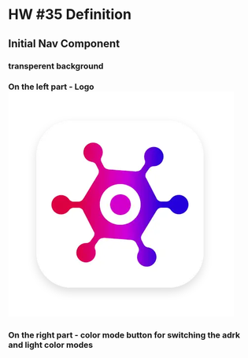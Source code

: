 # HW #35 Definition
## Initial Nav Component
### transperent background
### On the left part - Logo ![alt text](image.png)
### On the right part - color mode button for switching the adrk and light color modes
